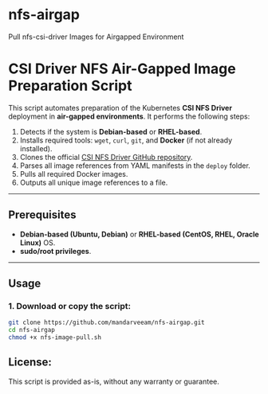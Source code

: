 # nfs-airgap
Pull nfs-csi-driver Images for Airgapped Environment 


# CSI Driver NFS Air-Gapped Image Preparation Script

This script automates preparation of the Kubernetes **CSI NFS Driver** deployment in **air-gapped environments**. It performs the following steps:

1. Detects if the system is **Debian-based** or **RHEL-based**.
2. Installs required tools: `wget`, `curl`, `git`, and **Docker** (if not already installed).
3. Clones the official [CSI NFS Driver GitHub repository](https://github.com/kubernetes-csi/csi-driver-nfs.git).
4. Parses all image references from YAML manifests in the `deploy` folder.
5. Pulls all required Docker images.
6. Outputs all unique image references to a file.

---

## Prerequisites

- **Debian-based (Ubuntu, Debian)** or **RHEL-based (CentOS, RHEL, Oracle Linux)** OS.
- **sudo/root privileges**.

---

## Usage

### 1. Download or copy the script:

```bash
git clone https://github.com/mandarveeam/nfs-airgap.git
cd nfs-airgap
chmod +x nfs-image-pull.sh
```


## License: 
This script is provided as-is, without any warranty or guarantee.
